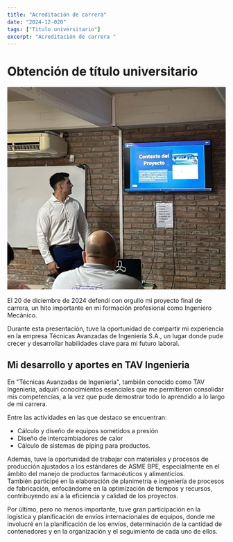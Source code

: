 ```yaml
---
title: "Acreditación de carrera"
date: "2024-12-020"
tags: ["Titulo universitario"]
excerpt: "Acreditación de carrera "
---
```


# Obtención de título universitario

![Defensa de acreditación de carrera](/src/assets/acreditacion.jpg)

El 20 de diciembre de 2024 defendí con orgullo mi proyecto final de carrera, un hito importante en mi formación profesional como Ingeniero Mecánico.

Durante esta presentación, tuve la oportunidad de compartir mi experiencia en la empresa Técnicas Avanzadas de Ingeniería S.A., un lugar donde pude crecer y desarrollar habilidades clave para mi futuro laboral. 

## Mi desarrollo y aportes en TAV Ingenieria
En "Técnicas Avanzadas de Ingenieria", también conocido como TAV Ingenieria, adquirí conocimientos esenciales que me permitieron consolidar mis competencias, a la vez que pude demostrar todo lo aprendido a lo largo de mi carrera.

Entre las actividades en las que destaco se encuentran:
- Cálculo y diseño de equipos sometidos a presión
- Diseño de intercambiadores de calor
- Cálculo de sistemas de piping para productos. 

Además, tuve la oportunidad de trabajar con materiales y procesos de producción ajustados a los estándares de ASME BPE, especialmente en el ámbito del manejo de productos farmacéuticos y alimenticios.\
También participé en la elaboración de planimetría e ingeniería de procesos de fabricación, enfocándome en la optimización de tiempos y recursos, contribuyendo así a la eficiencia y calidad de los proyectos.

 Por último, pero no menos importante, tuve gran participación en la logística y planificación de envíos internacionales de equipos, donde me involucré en la planificación de los envíos, determinación de la cantidad de contenedores y en la organización y el seguimiento de cada uno de ellos.